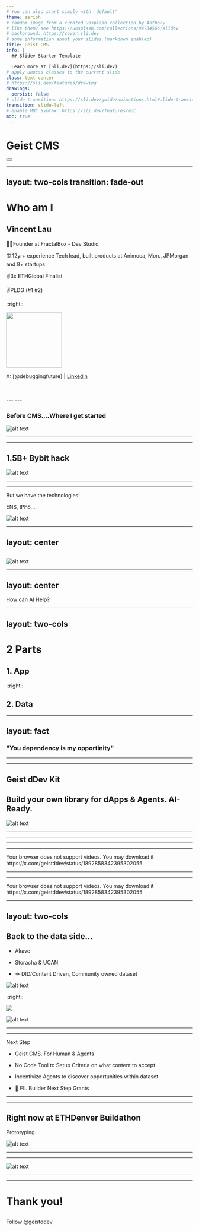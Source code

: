 ```yaml
---
# You can also start simply with 'default'
theme: seriph
# random image from a curated Unsplash collection by Anthony
# like them? see https://unsplash.com/collections/94734566/slidev
# background: https://cover.sli.dev
# some information about your slides (markdown enabled)
title: Geist CMS
info: |
  ## Slidev Starter Template

  Learn more at [Sli.dev](https://sli.dev)
# apply unocss classes to the current slide
class: text-center
# https://sli.dev/features/drawing
drawings:
  persist: false
# slide transition: https://sli.dev/guide/animations.html#slide-transitions
transition: slide-left
# enable MDC Syntax: https://sli.dev/features/mdc
mdc: true
---
```


# Geist CMS


<div class="abs-br m-6 text-xl">
  <button @click="$slidev.nav.openInEditor" title="Open in Editor" class="slidev-icon-btn">
    <carbon:edit />
  </button>
  <a href="https://github.com/slidevjs/slidev" target="_blank" class="slidev-icon-btn">
    <carbon:logo-github />
  </a>
</div>

<!--
The last comment block of each slide will be treated as slide notes. It will be visible and editable in Presenter Mode along with the slide. [Read more in the docs](https://sli.dev/guide/syntax.html#notes)
-->

---
layout: two-cols
transition: fade-out
---

# Who am I

## Vincent Lau



👨‍💻Founder at FractalBox - Dev Studio

🏗️12yr+ experience Tech lead, built products at Animoca, Mon., JPMorgan and 8+ startups

✌️3x ETHGlobal Finalist

✌️PLDG (#1 #2)

::right::

<img border="rounded" class="avatar rounded-full" src="/team-debuggingfuture.png" style="height:150px" alt=""> 


X: [@debuggingfuture] | [Linkedin](https://www.linkedin.com/in/vincentlaucy/)

<br>
<br>
---
---

### Before CMS....Where I get started


![alt text](/image.png)


---
---

## 1.5B+ Bybit hack


![alt text](/image-2.png)



---
---

But we have the technologies!

ENS, IPFS,...


![alt text](/image-3.png)

---
layout: center
---

## 

<div class="flex flex-row  justify-center items-center">
<div class="m-auto w-1/2">

![alt text](/image-1.png)
</div>
</div>

---
layout: center
---

How can AI Help?


---
layout: two-cols
---


# 2 Parts

## 1. App

::right::

<div class="mb-15">  </div>

## 2. Data



---
layout: fact
---

### "You dependency is my opportinity"
<!-- Security & decentralization -->

---
---

## Geist dDev Kit

## Build your own library for dApps & Agents. AI-Ready.

![alt text](/image-8.png)

---
---
<!-- 
1. "You dependency is my attack vector" - Lots of work

<!-- CyberSecurity - Lots of work to fix our supply chain -->


---
---


<SlidevVideo v-click autoplay controls>
  <!-- Anything that can go in an HTML video element. -->
  <source src="/storybook.mp4" type="video/mp4" />
  <div class="m-auto">
    Your browser does not support videos. You may download it
    https://x.com/geistddev/status/1892858342395302055
  </div>
</SlidevVideo>


---
---


<SlidevVideo v-click autoplay controls>
  <!-- Anything that can go in an HTML video element. -->
  <source src="/cli-demo.mp4" type="video/mp4" />
  <div class="m-auto">
    Your browser does not support videos. You may download it
    https://x.com/geistddev/status/1892858342395302055
  </div>
</SlidevVideo>

<!-- https://x.com/i/status/1892858342395302055 -->






---
layout: two-cols
---

## Back to the data side...


- Akave
- Storacha & UCAN

- => DID/Content Driven, Community owned dataset

<div class="w-2/3">

![alt text](/image-4.png)

</div>

::right::

<div class="w-2/3 h-2/3">

<img src="/image-6.png" class="h-full m-auto ">

</div>


<div class="w-2/3 h-1/3">

![alt text](/image-9.png)

</div>
<!-- https://ethglobal.com/showcase/tuk-tuk-to-the-moon-fwn9j -->


---
---

Next Step

- Geist CMS. For Human & Agents

- No Code Tool to Setup Criteria on what content to accept

- Incentivize Agents to discover opportunities within dataset

- 🙏 FIL Builder Next Step Grants

<!-- collaborating with your team and publish -->

<!-- collaborating with Human & agents and publish -->

---
---

## Right now at ETHDenver Buildathon

Prototyping...




![alt text](/thisweekineth.png)

---
---

![alt text](/image-10.png)

---
---

# Thank you!

##


Follow @geistddev
